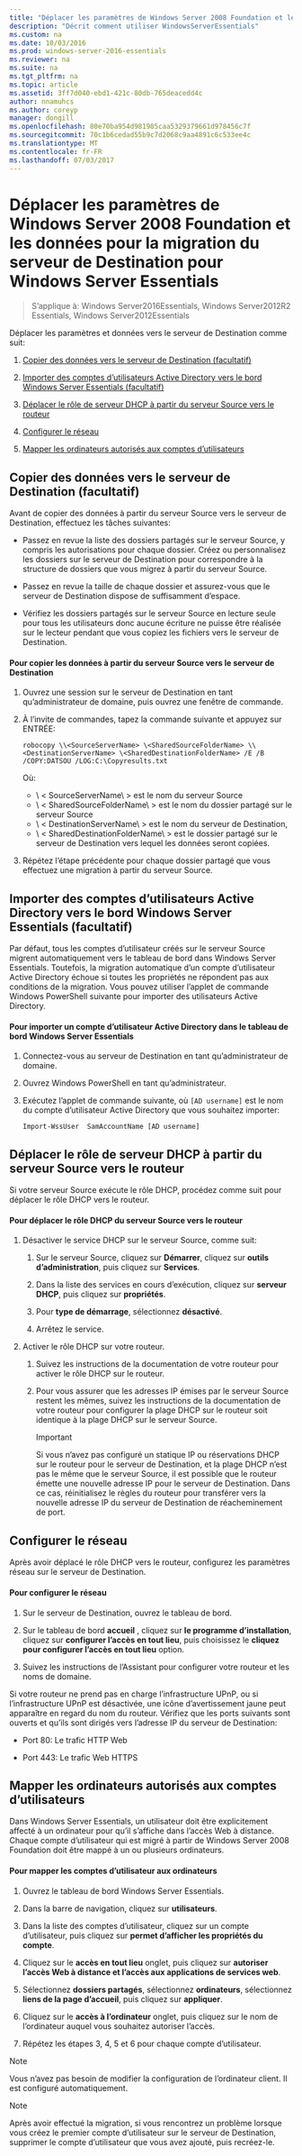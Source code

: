 ```yaml
---
title: "Déplacer les paramètres de Windows Server 2008 Foundation et les données pour la migration du serveur de Destination pour Windows Server Essentials"
description: "Décrit comment utiliser WindowsServerEssentials"
ms.custom: na
ms.date: 10/03/2016
ms.prod: windows-server-2016-essentials
ms.reviewer: na
ms.suite: na
ms.tgt_pltfrm: na
ms.topic: article
ms.assetid: 3ff7d040-ebd1-421c-80db-765deacedd4c
author: nnamuhcs
ms.author: coreyp
manager: dongill
ms.openlocfilehash: 80e70ba954d981985caa5329379661d978456c7f
ms.sourcegitcommit: 70c1b6cedad55b9c7d2068c9aa4891c6c533ee4c
ms.translationtype: MT
ms.contentlocale: fr-FR
ms.lasthandoff: 07/03/2017
---
```

# <a name="move-windows-server-2008-foundation-settings-and-data-to-the-destination-server-for-windows-server-essentials-migration"></a>Déplacer les paramètres de Windows Server 2008 Foundation et les données pour la migration du serveur de Destination pour Windows Server Essentials

>S’applique à: Windows Server2016Essentials, Windows Server2012R2 Essentials, Windows Server2012Essentials

Déplacer les paramètres et données vers le serveur de Destination comme suit: 

1.  [Copier des données vers le serveur de Destination (facultatif)](Move-Windows-Server-2008-Foundation-settings-and-data-to-the-Destination-Server-for-Windows-Server-Essentials-migration.md#BKMK_CopyData)  
  
2.  [Importer des comptes d’utilisateurs Active Directory vers le bord Windows Server Essentials (facultatif)](Move-Windows-Server-2008-Foundation-settings-and-data-to-the-Destination-Server-for-Windows-Server-Essentials-migration.md#BKMK_ImportADaccounts)  
  
3.  [Déplacer le rôle de serveur DHCP à partir du serveur Source vers le routeur](Move-Windows-Server-2008-Foundation-settings-and-data-to-the-Destination-Server-for-Windows-Server-Essentials-migration.md#BKMK_MoveDHCP)  
  
4.  [Configurer le réseau](Move-Windows-Server-2008-Foundation-settings-and-data-to-the-Destination-Server-for-Windows-Server-Essentials-migration.md#BKMK_Network)  
  
5.  [Mapper les ordinateurs autorisés aux comptes d’utilisateurs](Move-Windows-Server-2008-Foundation-settings-and-data-to-the-Destination-Server-for-Windows-Server-Essentials-migration.md#BKMK_MapPermittedComputers)  
  
##  <a name="BKMK_CopyData"></a>Copier des données vers le serveur de Destination (facultatif)  
 Avant de copier des données à partir du serveur Source vers le serveur de Destination, effectuez les tâches suivantes:  
  
-   Passez en revue la liste des dossiers partagés sur le serveur Source, y compris les autorisations pour chaque dossier. Créez ou personnalisez les dossiers sur le serveur de Destination pour correspondre à la structure de dossiers que vous migrez à partir du serveur Source.  
  
-   Passez en revue la taille de chaque dossier et assurez-vous que le serveur de Destination dispose de suffisamment d’espace.  
  
-   Vérifiez les dossiers partagés sur le serveur Source en lecture seule pour tous les utilisateurs donc aucune écriture ne puisse être réalisée sur le lecteur pendant que vous copiez les fichiers vers le serveur de Destination.  
  
#### <a name="to-copy-data-from-the-source-server-to-the-destination-server"></a>Pour copier les données à partir du serveur Source vers le serveur de Destination  
  
1.  Ouvrez une session sur le serveur de Destination en tant qu’administrateur de domaine, puis ouvrez une fenêtre de commande.  
  
2.  À l’invite de commandes, tapez la commande suivante et appuyez sur ENTRÉE:  
  
    `robocopy \\<SourceServerName> \<SharedSourceFolderName> \\<DestinationServerName> \<SharedDestinationFolderName> /E /B /COPY:DATSOU /LOG:C:\Copyresults.txt`  
  
     Où:
     - \ < SourceServerName\ > est le nom du serveur Source
     - \ < SharedSourceFolderName\ > est le nom du dossier partagé sur le serveur Source
     - \ < DestinationServerName\ > est le nom du serveur de Destination,
     - \ < SharedDestinationFolderName\ > est le dossier partagé sur le serveur de Destination vers lequel les données seront copiées.  
  
3.  Répétez l’étape précédente pour chaque dossier partagé que vous effectuez une migration à partir du serveur Source.  
  
##  <a name="BKMK_ImportADaccounts"></a>Importer des comptes d’utilisateurs Active Directory vers le bord Windows Server Essentials (facultatif)  
 Par défaut, tous les comptes d’utilisateur créés sur le serveur Source migrent automatiquement vers le tableau de bord dans Windows Server Essentials. Toutefois, la migration automatique d’un compte d’utilisateur Active Directory échoue si toutes les propriétés ne répondent pas aux conditions de la migration. Vous pouvez utiliser l’applet de commande Windows PowerShell suivante pour importer des utilisateurs Active Directory.  
  
#### <a name="to-import-an-active-directory-user-account-to-the-windows-server-essentials-dashboard"></a>Pour importer un compte d’utilisateur Active Directory dans le tableau de bord Windows Server Essentials  
  
1.  Connectez-vous au serveur de Destination en tant qu’administrateur de domaine.  
  
2.  Ouvrez Windows PowerShell en tant qu’administrateur.  
  
3.  Exécutez l’applet de commande suivante, où `[AD username]` est le nom du compte d’utilisateur Active Directory que vous souhaitez importer:  
  
     `Import-WssUser  SamAccountName [AD username]`  
  
##  <a name="BKMK_MoveDHCP"></a>Déplacer le rôle de serveur DHCP à partir du serveur Source vers le routeur  
 Si votre serveur Source exécute le rôle DHCP, procédez comme suit pour déplacer le rôle DHCP vers le routeur.  
  
#### <a name="to-move-the-dhcp-role-from-the-source-server-to-the-router"></a>Pour déplacer le rôle DHCP du serveur Source vers le routeur  
  
1.  Désactiver le service DHCP sur le serveur Source, comme suit:  
  
    1.  Sur le serveur Source, cliquez sur **Démarrer**, cliquez sur **outils d’administration**, puis cliquez sur **Services**.  
  
    2.  Dans la liste des services en cours d’exécution, cliquez sur **serveur DHCP**, puis cliquez sur **propriétés**.  
  
    3.  Pour **type de démarrage**, sélectionnez **désactivé**.  
  
    4.  Arrêtez le service.  
  
2.  Activer le rôle DHCP sur votre routeur.  
  
    1.  Suivez les instructions de la documentation de votre routeur pour activer le rôle DHCP sur le routeur.  
  
    2.  Pour vous assurer que les adresses IP émises par le serveur Source restent les mêmes, suivez les instructions de la documentation de votre routeur pour configurer la plage DHCP sur le routeur soit identique à la plage DHCP sur le serveur Source.  
  
        > [!IMPORTANT]
        >  Si vous n’avez pas configuré un statique IP ou réservations DHCP sur le routeur pour le serveur de Destination, et la plage DHCP n’est pas le même que le serveur Source, il est possible que le routeur émette une nouvelle adresse IP pour le serveur de Destination. Dans ce cas, réinitialisez le règles du routeur pour transférer vers la nouvelle adresse IP du serveur de Destination de réacheminement de port.  
  
##  <a name="BKMK_Network"></a>Configurer le réseau  
 Après avoir déplacé le rôle DHCP vers le routeur, configurez les paramètres réseau sur le serveur de Destination.  
  
#### <a name="to-configure-the-network"></a>Pour configurer le réseau  
  
1.  Sur le serveur de Destination, ouvrez le tableau de bord.  
  
2.  Sur le tableau de bord **accueil** , cliquez sur **le programme d’installation**, cliquez sur **configurer l’accès en tout lieu**, puis choisissez le **cliquez pour configurer l’accès en tout lieu** option.  
  
3.  Suivez les instructions de l’Assistant pour configurer votre routeur et les noms de domaine.  
  
 Si votre routeur ne prend pas en charge l’infrastructure UPnP, ou si l’infrastructure UPnP est désactivée, une icône d’avertissement jaune peut apparaître en regard du nom du routeur. Vérifiez que les ports suivants sont ouverts et qu’ils sont dirigés vers l’adresse IP du serveur de Destination:  
  
-   Port 80: Le trafic HTTP Web  
  
-   Port 443: Le trafic Web HTTPS  
  
##  <a name="BKMK_MapPermittedComputers"></a>Mapper les ordinateurs autorisés aux comptes d’utilisateurs  
 Dans Windows Server Essentials, un utilisateur doit être explicitement affecté à un ordinateur pour qu’il s’affiche dans l’accès Web à distance. Chaque compte d’utilisateur qui est migré à partir de Windows Server 2008 Foundation doit être mappé à un ou plusieurs ordinateurs.  
  
#### <a name="to-map-user-accounts-to-computers"></a>Pour mapper les comptes d’utilisateur aux ordinateurs  
  
1.  Ouvrez le tableau de bord Windows Server Essentials.  
  
2.  Dans la barre de navigation, cliquez sur **utilisateurs**.  
  
3.  Dans la liste des comptes d’utilisateur, cliquez sur un compte d’utilisateur, puis cliquez sur **permet d’afficher les propriétés du compte**.  
  
4.  Cliquez sur le **accès en tout lieu** onglet, puis cliquez sur **autoriser l’accès Web à distance et l’accès aux applications de services web**.  
  
5.  Sélectionnez **dossiers partagés**, sélectionnez **ordinateurs**, sélectionnez **liens de la page d’accueil**, puis cliquez sur **appliquer**.  
  
6.  Cliquez sur le **accès à l’ordinateur** onglet, puis cliquez sur le nom de l’ordinateur auquel vous souhaitez autoriser l’accès.  
  
7.  Répétez les étapes 3, 4, 5 et 6 pour chaque compte d’utilisateur.  
  
> [!NOTE]
>  Vous n’avez pas besoin de modifier la configuration de l’ordinateur client. Il est configuré automatiquement.  
  
> [!NOTE]
>  Après avoir effectué la migration, si vous rencontrez un problème lorsque vous créez le premier compte d’utilisateur sur le serveur de Destination, supprimer le compte d’utilisateur que vous avez ajouté, puis recréez-le.
